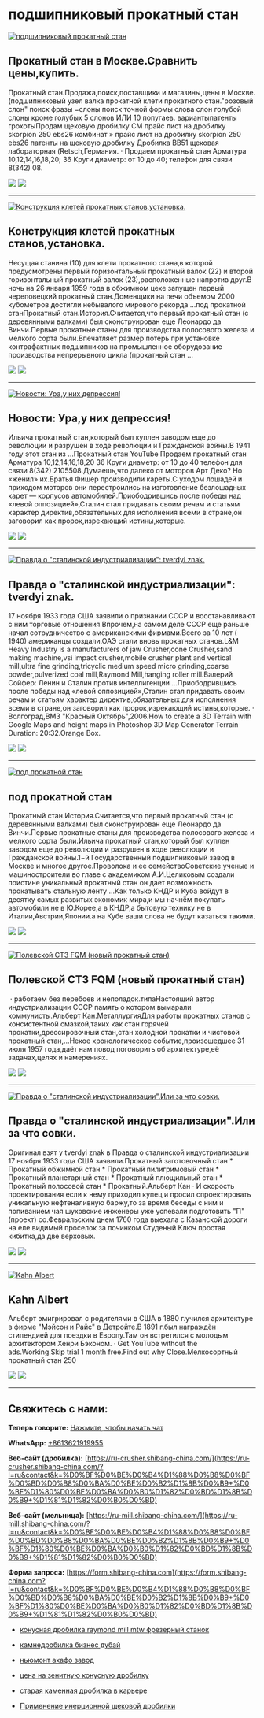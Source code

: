 # подшипниковый прокатный стан

<a href="https://swt.shibang-china.com/?l=ru&img&k=%D0%BF%D0%BE%D0%B4%D1%88%D0%B8%D0%BF%D0%BD%D0%B8%D0%BA%D0%BE%D0%B2%D1%8B%D0%B9+%D0%BF%D1%80%D0%BE%D0%BA%D0%B0%D1%82%D0%BD%D1%8B%D0%B9+%D1%81%D1%82%D0%B0%D0%BD" target="_blank">![подшипниковый прокатный стан](http://static.shibang-china.com/all-800x300/1490.jpg)</a>

## Прокатный стан в Москве.Сравнить цены,купить.
Прокатный стан.Продажа,поиск,поставщики и магазины,цены в Москве.(подшипниковый узел валка прокатной клети прокатного стан.&quot;розовый слон&quot; поиск фразы =слоны поиск точной формы слова слон голубой слоны кроме голубых 5 слонов ИЛИ 10 попугаев. вариантыпатенты грохотыПродам щековую дробилку СМ прайс лист на дробилку skorpion 250 ebs26 комбинат &#187; прайс лист на дробилку skorpion 250 ebs26 патенты на щековую дробилку Дробилка BB51 щековая лабораторная (Retsch,Германия.&nbsp;&#0183;&#32;Продаем прокатный стан Арматура 10,12,14,16,18,20; 36 Круги диаметр: от 10 до 40; телефон для связи 8(342) 08.


<a href="https://whatsapp.shibangsoft.com/WhatsApp.php" target="_blank" title="WhatsApp">![](http://static.shibang-china.com/icon/whatsapp.png)</a> <a href="https://swt.shibang-china.com/?l=ru&icon&k=%D0%BF%D0%BE%D0%B4%D1%88%D0%B8%D0%BF%D0%BD%D0%B8%D0%BA%D0%BE%D0%B2%D1%8B%D0%B9+%D0%BF%D1%80%D0%BE%D0%BA%D0%B0%D1%82%D0%BD%D1%8B%D0%B9+%D1%81%D1%82%D0%B0%D0%BD" target="_blank">![](http://static.shibang-china.com/icon/chat-ru.png)</a>

---

<a href="https://swt.shibang-china.com/?l=ru&img&k=%D0%BF%D0%BE%D0%B4%D1%88%D0%B8%D0%BF%D0%BD%D0%B8%D0%BA%D0%BE%D0%B2%D1%8B%D0%B9+%D0%BF%D1%80%D0%BE%D0%BA%D0%B0%D1%82%D0%BD%D1%8B%D0%B9+%D1%81%D1%82%D0%B0%D0%BD" target="_blank">![Конструкция клетей прокатных станов,установка.](http://static.shibang-china.com/all-800x300/1132.jpg)</a>

## Конструкция клетей прокатных станов,установка.
Несущая станина (10) для клети прокатного стана,в которой предусмотрены первый горизонтальный прокатный валок (22) и второй горизонтальный прокатный валок (23),расположенные напротив друг.В ночь на 26 января 1959 года в обжимном цехе запущен первый череповецкий прокатный стан.Доменщики на печи объемом 2000 кубометров достигли небывалого мирового рекорда …под прокатной станПрокатный стан.История.Считается,что первый прокатный стан (с деревянными валками) был сконструирован еще Леонардо да Винчи.Первые прокатные станы для производства полосового железа и мелкого сорта были.Впечатляет размер потерь при установке контрафактных подшипников на промышленное оборудование производства непрерывного цикла (прокатный стан …


<a href="https://whatsapp.shibangsoft.com/WhatsApp.php" target="_blank" title="WhatsApp">![](http://static.shibang-china.com/icon/whatsapp.png)</a> <a href="https://swt.shibang-china.com/?l=ru&icon&k=%D0%BF%D0%BE%D0%B4%D1%88%D0%B8%D0%BF%D0%BD%D0%B8%D0%BA%D0%BE%D0%B2%D1%8B%D0%B9+%D0%BF%D1%80%D0%BE%D0%BA%D0%B0%D1%82%D0%BD%D1%8B%D0%B9+%D1%81%D1%82%D0%B0%D0%BD" target="_blank">![](http://static.shibang-china.com/icon/chat-ru.png)</a>

---

<a href="https://swt.shibang-china.com/?l=ru&img&k=%D0%BF%D0%BE%D0%B4%D1%88%D0%B8%D0%BF%D0%BD%D0%B8%D0%BA%D0%BE%D0%B2%D1%8B%D0%B9+%D0%BF%D1%80%D0%BE%D0%BA%D0%B0%D1%82%D0%BD%D1%8B%D0%B9+%D1%81%D1%82%D0%B0%D0%BD" target="_blank">![Новости: Ура,у них депрессия!](http://static.shibang-china.com/all-800x300/185.jpg)</a>

## Новости: Ура,у них депрессия!
Ильича прокатный стан,который был куплен заводом еще до революции и разрушен в ходе революции и Гражданской войны.В 1941 году этот стан из …Прокатный стан YouTube Продаем прокатный стан Арматура 10,12,14,16,18,20 36 Круги диаметр: от 10 до 40 телефон для связи 8(342) 2105508.Думаешь,что далеко от моторов Арт Деко? Но &#171;женил&#187; их.Братья Фишер производили кареты.С уходом лошадей и приходом моторов они перестроились на изготовление безлошадных карет — корпусов автомобилей.Приободрившись после победы над &#171;левой оппозицией&#187;,Сталин стал придавать своим речам и статьям характер директив,обязательных для исполнения всеми в стране,он заговорил как пророк,изрекающий истины,которые.


<a href="https://whatsapp.shibangsoft.com/WhatsApp.php" target="_blank" title="WhatsApp">![](http://static.shibang-china.com/icon/whatsapp.png)</a> <a href="https://swt.shibang-china.com/?l=ru&icon&k=%D0%BF%D0%BE%D0%B4%D1%88%D0%B8%D0%BF%D0%BD%D0%B8%D0%BA%D0%BE%D0%B2%D1%8B%D0%B9+%D0%BF%D1%80%D0%BE%D0%BA%D0%B0%D1%82%D0%BD%D1%8B%D0%B9+%D1%81%D1%82%D0%B0%D0%BD" target="_blank">![](http://static.shibang-china.com/icon/chat-ru.png)</a>

---

<a href="https://swt.shibang-china.com/?l=ru&img&k=%D0%BF%D0%BE%D0%B4%D1%88%D0%B8%D0%BF%D0%BD%D0%B8%D0%BA%D0%BE%D0%B2%D1%8B%D0%B9+%D0%BF%D1%80%D0%BE%D0%BA%D0%B0%D1%82%D0%BD%D1%8B%D0%B9+%D1%81%D1%82%D0%B0%D0%BD" target="_blank">![Правда о &quot;сталинской индустриализации&quot;: tverdyi znak.](http://static.shibang-china.com/all-800x300/873.jpg)</a>

## Правда о &quot;сталинской индустриализации&quot;: tverdyi znak.
17 ноября 1933 года США заявили о признании СССР и восстанавливают с ним торговые отношения.Впрочем,на самом деле СССР еще раньше начал сотрудничество с американскими фирмами.Всего за 10 лет ( 1940) американцы создали.ОАЭ стали вновь прокатных станов.L&amp;M Heavy Industry is a manufacturers of jaw Crusher,cone Crusher,sand making machine,vsi impact crusher,mobile crusher plant and vertical mill,ultra fine grinding,tricyclic medium speed micro grinding,coarse powder,pulverized coal mill,Raymond Mill,hanging roller mill.Валерий Сойфер: Ленин и Сталин против интеллигенции …Приободрившись после победы над &#171;левой оппозицией&#187;,Сталин стал придавать своим речам и статьям характер директив,обязательных для исполнения всеми в стране,он заговорил как пророк,изрекающий истины,которые.&nbsp;&#0183;&#32;Волгоград,ВМЗ &quot;Красный Октябрь&quot;,2006.How to create a 3D Terrain with Google Maps and height maps in Photoshop 3D Map Generator Terrain Duration: 20:32.Orange Box.


<a href="https://whatsapp.shibangsoft.com/WhatsApp.php" target="_blank" title="WhatsApp">![](http://static.shibang-china.com/icon/whatsapp.png)</a> <a href="https://swt.shibang-china.com/?l=ru&icon&k=%D0%BF%D0%BE%D0%B4%D1%88%D0%B8%D0%BF%D0%BD%D0%B8%D0%BA%D0%BE%D0%B2%D1%8B%D0%B9+%D0%BF%D1%80%D0%BE%D0%BA%D0%B0%D1%82%D0%BD%D1%8B%D0%B9+%D1%81%D1%82%D0%B0%D0%BD" target="_blank">![](http://static.shibang-china.com/icon/chat-ru.png)</a>

---

<a href="https://swt.shibang-china.com/?l=ru&img&k=%D0%BF%D0%BE%D0%B4%D1%88%D0%B8%D0%BF%D0%BD%D0%B8%D0%BA%D0%BE%D0%B2%D1%8B%D0%B9+%D0%BF%D1%80%D0%BE%D0%BA%D0%B0%D1%82%D0%BD%D1%8B%D0%B9+%D1%81%D1%82%D0%B0%D0%BD" target="_blank">![под прокатной стан](http://static.shibang-china.com/all-800x300/27.jpg)</a>

## под прокатной стан
Прокатный стан.История.Считается,что первый прокатный стан (с деревянными валками) был сконструирован еще Леонардо да Винчи.Первые прокатные станы для производства полосового железа и мелкого сорта были.Ильича прокатный стан,который был куплен заводом еще до революции и разрушен в ходе революции и Гражданской войны.1−й Государственный подшипниковый завод в Москве и многое другое.Проволока и ее семействоСоветские ученые и машиностроители во главе с академиком А.И.Целиковым создали поистине уникальный прокатный стан он дает возможность прокатывать стальную ленту …Как только КНДР и Куба войдут в десятку самых развитых экономик мира,и мы начнём покупать автомобили не в Ю.Корее,а в КНДР,а бытовую технику не в Италии,Австрии,Японии.а на Кубе ваши слова не будут казаться такими.


<a href="https://whatsapp.shibangsoft.com/WhatsApp.php" target="_blank" title="WhatsApp">![](http://static.shibang-china.com/icon/whatsapp.png)</a> <a href="https://swt.shibang-china.com/?l=ru&icon&k=%D0%BF%D0%BE%D0%B4%D1%88%D0%B8%D0%BF%D0%BD%D0%B8%D0%BA%D0%BE%D0%B2%D1%8B%D0%B9+%D0%BF%D1%80%D0%BE%D0%BA%D0%B0%D1%82%D0%BD%D1%8B%D0%B9+%D1%81%D1%82%D0%B0%D0%BD" target="_blank">![](http://static.shibang-china.com/icon/chat-ru.png)</a>

---

<a href="https://swt.shibang-china.com/?l=ru&img&k=%D0%BF%D0%BE%D0%B4%D1%88%D0%B8%D0%BF%D0%BD%D0%B8%D0%BA%D0%BE%D0%B2%D1%8B%D0%B9+%D0%BF%D1%80%D0%BE%D0%BA%D0%B0%D1%82%D0%BD%D1%8B%D0%B9+%D1%81%D1%82%D0%B0%D0%BD" target="_blank">![Полевской СТЗ FQM (новый прокатный стан)](http://static.shibang-china.com/all-800x300/442.jpg)</a>

## Полевской СТЗ FQM (новый прокатный стан)
&nbsp;&#0183;&#32;работаем без перебоев и неполадок.типаНастоящий автор индустриализации СССР память о котором вымарали коммунисты.Альберт Кан.МеталлургияДля работы прокатных станов с консистентной смазкой,таких как стан горячей прокатки,дрессировочный стан,стан холодной прокатки и чистовой прокатный стан,…Некое хронологическое событие,произошедшее 31 июля 1957 года,даёт нам повод поговорить об архитектуре,её задачах,целях и намерениях.


<a href="https://whatsapp.shibangsoft.com/WhatsApp.php" target="_blank" title="WhatsApp">![](http://static.shibang-china.com/icon/whatsapp.png)</a> <a href="https://swt.shibang-china.com/?l=ru&icon&k=%D0%BF%D0%BE%D0%B4%D1%88%D0%B8%D0%BF%D0%BD%D0%B8%D0%BA%D0%BE%D0%B2%D1%8B%D0%B9+%D0%BF%D1%80%D0%BE%D0%BA%D0%B0%D1%82%D0%BD%D1%8B%D0%B9+%D1%81%D1%82%D0%B0%D0%BD" target="_blank">![](http://static.shibang-china.com/icon/chat-ru.png)</a>

---

<a href="https://swt.shibang-china.com/?l=ru&img&k=%D0%BF%D0%BE%D0%B4%D1%88%D0%B8%D0%BF%D0%BD%D0%B8%D0%BA%D0%BE%D0%B2%D1%8B%D0%B9+%D0%BF%D1%80%D0%BE%D0%BA%D0%B0%D1%82%D0%BD%D1%8B%D0%B9+%D1%81%D1%82%D0%B0%D0%BD" target="_blank">![Правда о &quot;сталинской индустриализации&quot;.Или за что совки.](http://static.shibang-china.com/all-800x300/1334.jpg)</a>

## Правда о &quot;сталинской индустриализации&quot;.Или за что совки.
Оригинал взят у tverdyi znak в Правда о сталинской индустриализации 17 ноября 1933 года США заявили.Прокатный заготовочный стан * Прокатный обжимной стан * Прокатный пилигримовый стан * Прокатный планетарный стан * Прокатный плющильный стан * Прокатный полосовой стан * Прокатный.Альберт Кан&nbsp;&#0183;&#32;И скорость проектирования если к нему приходил купец и просил спроектировать уникальную нефтеналивную баржу,то за время беседы с ним и попиванием чая шуховские инженеры уже успевали подготовить &quot;П&quot; (проект) со.Февральским днем 1760 года выехала с Казанской дороги на еле видимый проселок за починком Студеный Ключ простая кибитка,да две верховых.


<a href="https://whatsapp.shibangsoft.com/WhatsApp.php" target="_blank" title="WhatsApp">![](http://static.shibang-china.com/icon/whatsapp.png)</a> <a href="https://swt.shibang-china.com/?l=ru&icon&k=%D0%BF%D0%BE%D0%B4%D1%88%D0%B8%D0%BF%D0%BD%D0%B8%D0%BA%D0%BE%D0%B2%D1%8B%D0%B9+%D0%BF%D1%80%D0%BE%D0%BA%D0%B0%D1%82%D0%BD%D1%8B%D0%B9+%D1%81%D1%82%D0%B0%D0%BD" target="_blank">![](http://static.shibang-china.com/icon/chat-ru.png)</a>

---

<a href="https://swt.shibang-china.com/?l=ru&img&k=%D0%BF%D0%BE%D0%B4%D1%88%D0%B8%D0%BF%D0%BD%D0%B8%D0%BA%D0%BE%D0%B2%D1%8B%D0%B9+%D0%BF%D1%80%D0%BE%D0%BA%D0%B0%D1%82%D0%BD%D1%8B%D0%B9+%D1%81%D1%82%D0%B0%D0%BD" target="_blank">![Kahn Albert](http://static.shibang-china.com/all-800x300/55.jpg)</a>

## Kahn Albert
Альберт эмигрировал с родителями в США в 1880 г.учился архитектуре в фирме &quot;Мэйсон и Райс&quot; в Детройте.В 1891 г.был награждён стипендией для поездки в Европу.Там он встретился с молодым архитектором Хенри Бэконом.&nbsp;&#0183;&#32;Get YouTube without the ads.Working.Skip trial 1 month free.Find out why Close.Мелкосортный прокатный стан 250

<a href="https://whatsapp.shibangsoft.com/WhatsApp.php" target="_blank" title="WhatsApp">![](http://static.shibang-china.com/icon/whatsapp.png)</a> <a href="https://swt.shibang-china.com/?l=ru&icon&k=%D0%BF%D0%BE%D0%B4%D1%88%D0%B8%D0%BF%D0%BD%D0%B8%D0%BA%D0%BE%D0%B2%D1%8B%D0%B9+%D0%BF%D1%80%D0%BE%D0%BA%D0%B0%D1%82%D0%BD%D1%8B%D0%B9+%D1%81%D1%82%D0%B0%D0%BD" target="_blank">![](http://static.shibang-china.com/icon/chat-ru.png)</a>

---
## Свяжитесь с нами:

**Теперь говорите:** [Нажмите, чтобы начать чат](https://swt.shibang-china.com?l=ru&contact&k=%D0%BF%D0%BE%D0%B4%D1%88%D0%B8%D0%BF%D0%BD%D0%B8%D0%BA%D0%BE%D0%B2%D1%8B%D0%B9+%D0%BF%D1%80%D0%BE%D0%BA%D0%B0%D1%82%D0%BD%D1%8B%D0%B9+%D1%81%D1%82%D0%B0%D0%BD)

**WhatsApp:**  [+8613621919955](https://whatsapp.shibangsoft.com/WhatsApp.php)

**Веб-сайт (дробилка):** [https://ru-crusher.shibang-china.com/](https://ru-crusher.shibang-china.com/?l=ru&contact&k=%D0%BF%D0%BE%D0%B4%D1%88%D0%B8%D0%BF%D0%BD%D0%B8%D0%BA%D0%BE%D0%B2%D1%8B%D0%B9+%D0%BF%D1%80%D0%BE%D0%BA%D0%B0%D1%82%D0%BD%D1%8B%D0%B9+%D1%81%D1%82%D0%B0%D0%BD)

**Веб-сайт (мельница):** [https://ru-mill.shibang-china.com/](https://ru-mill.shibang-china.com/?l=ru&contact&k=%D0%BF%D0%BE%D0%B4%D1%88%D0%B8%D0%BF%D0%BD%D0%B8%D0%BA%D0%BE%D0%B2%D1%8B%D0%B9+%D0%BF%D1%80%D0%BE%D0%BA%D0%B0%D1%82%D0%BD%D1%8B%D0%B9+%D1%81%D1%82%D0%B0%D0%BD)

**Форма запроса:** [https://form.shibang-china.com](https://form.shibang-china.com?l=ru&contact&k=%D0%BF%D0%BE%D0%B4%D1%88%D0%B8%D0%BF%D0%BD%D0%B8%D0%BA%D0%BE%D0%B2%D1%8B%D0%B9+%D0%BF%D1%80%D0%BE%D0%BA%D0%B0%D1%82%D0%BD%D1%8B%D0%B9+%D1%81%D1%82%D0%B0%D0%BD)

* [конусная дробилка raymond mill mtw фрезерный станок](../135/%D0%BA%D0%BE%D0%BD%D1%83%D1%81%D0%BD%D0%B0%D1%8F%20%D0%B4%D1%80%D0%BE%D0%B1%D0%B8%D0%BB%D0%BA%D0%B0%20raymond%20mill%20mtw%20%D1%84%D1%80%D0%B5%D0%B7%D0%B5%D1%80%D0%BD%D1%8B%D0%B9%20%D1%81%D1%82%D0%B0%D0%BD%D0%BE%D0%BA.md)

* [камнедробилка бизнес дубай](../132/%D0%BA%D0%B0%D0%BC%D0%BD%D0%B5%D0%B4%D1%80%D0%BE%D0%B1%D0%B8%D0%BB%D0%BA%D0%B0%20%D0%B1%D0%B8%D0%B7%D0%BD%D0%B5%D1%81%20%D0%B4%D1%83%D0%B1%D0%B0%D0%B9.md)

* [ньюмонт ахафо завод](../134/%D0%BD%D1%8C%D1%8E%D0%BC%D0%BE%D0%BD%D1%82%20%D0%B0%D1%85%D0%B0%D1%84%D0%BE%20%D0%B7%D0%B0%D0%B2%D0%BE%D0%B4.md)

* [цена на зенитную конусную дробилку](../135/%D1%86%D0%B5%D0%BD%D0%B0%20%D0%BD%D0%B0%20%D0%B7%D0%B5%D0%BD%D0%B8%D1%82%D0%BD%D1%83%D1%8E%20%D0%BA%D0%BE%D0%BD%D1%83%D1%81%D0%BD%D1%83%D1%8E%20%D0%B4%D1%80%D0%BE%D0%B1%D0%B8%D0%BB%D0%BA%D1%83.md)

* [старая каменная дробилка в карьере](../133/%D1%81%D1%82%D0%B0%D1%80%D0%B0%D1%8F%20%D0%BA%D0%B0%D0%BC%D0%B5%D0%BD%D0%BD%D0%B0%D1%8F%20%D0%B4%D1%80%D0%BE%D0%B1%D0%B8%D0%BB%D0%BA%D0%B0%20%D0%B2%20%D0%BA%D0%B0%D1%80%D1%8C%D0%B5%D1%80%D0%B5.md)

* [Применение инерционной щековой дробилки](../132/%D0%9F%D1%80%D0%B8%D0%BC%D0%B5%D0%BD%D0%B5%D0%BD%D0%B8%D0%B5%20%D0%B8%D0%BD%D0%B5%D1%80%D1%86%D0%B8%D0%BE%D0%BD%D0%BD%D0%BE%D0%B9%20%D1%89%D0%B5%D0%BA%D0%BE%D0%B2%D0%BE%D0%B9%20%D0%B4%D1%80%D0%BE%D0%B1%D0%B8%D0%BB%D0%BA%D0%B8.md)